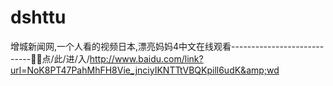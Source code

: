 # dshttu
增城新闻网,一个人看的视频日本,漂亮妈妈4中文在线观看----------------------------🔰🔰点/此/进/入/http://www.baidu.com/link?url=NoK8PT47PahMhFH8Vie_jnciyIKNTTtVBQKpill6udK&amp;wd
